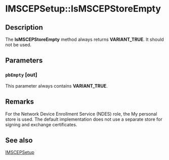 # IMSCEPSetup::IsMSCEPStoreEmpty

## Description

The **IsMSCEPStoreEmpty** method always returns **VARIANT_TRUE**. It should not be used.

## Parameters

### `pbEmpty` [out]

This parameter always contains **VARIANT_TRUE**.

## Remarks

For the Network Device Enrollment Service (NDES) role, the My personal store is used. The default implementation does not use a separate store for signing and exchange certificates.

## See also

[IMSCEPSetup](https://learn.microsoft.com/windows/desktop/api/casetup/nn-casetup-imscepsetup)